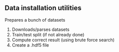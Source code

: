 Data installation utilities
---------------------------

Prepares a bunch of datasets

1. Downloads/parses datasets
2. Train/test split (if not already done)
3. Compute correct result (using brute force search)
4. Create a .hdf5 file
